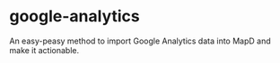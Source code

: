 # google-analytics
An easy-peasy method to import Google Analytics data into MapD and make it actionable.
